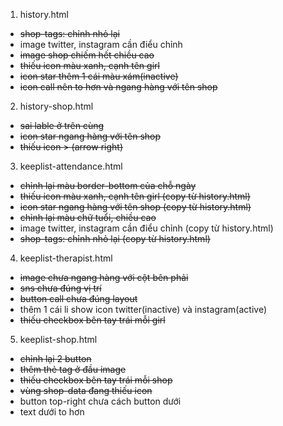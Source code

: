 1. history.html
- ~~shop-tags: chỉnh nhỏ lại~~
- image twitter, instagram cần điểu chỉnh
- ~~image shop chiếm hết chiều cao~~
- ~~thiếu icon màu xanh, cạnh tên girl~~
- ~~icon star thêm 1 cái màu xám(inactive)~~
- ~~icon call nên to hơn và ngang hàng với tên shop~~

2. history-shop.html
- ~~sai lable ở trên cùng~~
- ~~icon star ngang hàng với tên shop~~
- ~~thiếu icon > (arrow right)~~

3. keeplist-attendance.html
- ~~chỉnh lại màu border-bottom của chỗ ngày~~
- ~~thiếu icon màu xanh, cạnh tên girl (copy từ history.html)~~
- ~~icon star ngang hàng với tên shop (copy từ history.html)~~
- ~~chỉnh lại màu chữ tuổi, chiều cao~~
- image twitter, instagram cần điểu chỉnh (copy từ history.html)
- ~~shop-tags: chỉnh nhỏ lại (copy từ history.html)~~

4. keeplist-therapist.html
- ~~image chưa ngang hàng với cột bên phải~~
- ~~sns chưa đúng vị trí~~
- ~~button call chưa đúng layout~~
- thêm 1 cái li show icon twitter(inactive) và instagram(active)
- ~~thiếu checkbox bên tay trái mỗi girl~~

5. keeplist-shop.html
- ~~chỉnh lại 2 button~~
- ~~thêm thẻ tag ở đầu image~~
- ~~thiếu checkbox bên tay trái mỗi shop~~
- ~~vùng shop-data đang thiếu icon~~
- button top-right chưa cách button dưới
- text dưới to hơn